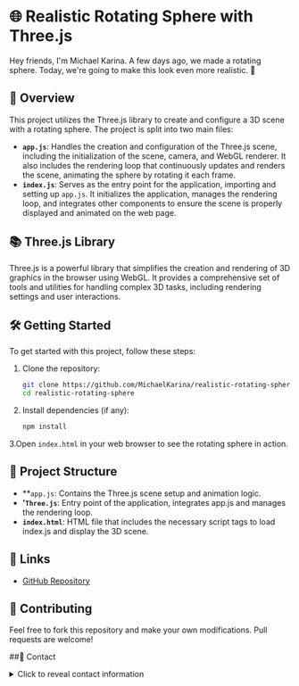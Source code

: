 # 🌐 Realistic Rotating Sphere with Three.js

Hey friends, I'm Michael Karina. A few days ago, we made a rotating sphere. Today, we're going to make this look even more realistic. 🚀

## 🌟 Overview

This project utilizes the Three.js library to create and configure a 3D scene with a rotating sphere. The project is split into two main files:

- **`app.js`**: Handles the creation and configuration of the Three.js scene, including the initialization of the scene, camera, and WebGL renderer. It also includes the rendering loop that continuously updates and renders the scene, animating the sphere by rotating it each frame.
- **`index.js`**: Serves as the entry point for the application, importing and setting up `app.js`. It initializes the application, manages the rendering loop, and integrates other components to ensure the scene is properly displayed and animated on the web page.

## 📚 Three.js Library

Three.js is a powerful library that simplifies the creation and rendering of 3D graphics in the browser using WebGL. It provides a comprehensive set of tools and utilities for handling complex 3D tasks, including rendering settings and user interactions.

## 🛠️ Getting Started

To get started with this project, follow these steps:

1. Clone the repository:
   ```bash
   git clone https://github.com/MichaelKarina/realistic-rotating-sphere.git
   cd realistic-rotating-sphere
2. Install dependencies (if any):
   ```bash
   npm install
3.Open `index.html` in your web browser to see the rotating sphere in action.

## 📁 Project Structure
- **`app.js`: Contains the Three.js scene setup and animation logic.
- **'`Three.js`**: Entry point of the application, integrates app.js and manages the rendering loop.
- **`index.html`**: HTML file that includes the necessary script tags to load index.js and display the 3D scene.

## 🔗 Links

- [GitHub Repository](https://github.com/MichaelKarina?tab=repositories)

## 🤝 Contributing
Feel free to fork this repository and make your own modifications. Pull requests are welcome!

##📧 Contact
<details>
  <summary>Click to reveal contact information</summary>
  
  If you have any questions or feedback, feel free to reach out:

  - **Email**: [mikekarina68@gmail.com](mailto:mikekarina68@gmail.com)
  - **GitHub Profile**: [MichaelKarina](https://github.com/MichaelKarina)

</details>

